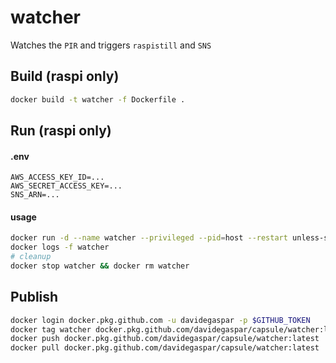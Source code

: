 # watcher

Watches the `PIR` and triggers `raspistill` and `SNS`

## Build (raspi only)

```sh
docker build -t watcher -f Dockerfile .
```

## Run (raspi only)

#### .env
```
AWS_ACCESS_KEY_ID=...
AWS_SECRET_ACCESS_KEY=...
SNS_ARN=...
```

#### usage
```sh
docker run -d --name watcher --privileged --pid=host --restart unless-stopped --env-file .env watcher
docker logs -f watcher
# cleanup
docker stop watcher && docker rm watcher
```

## Publish
```sh
docker login docker.pkg.github.com -u davidegaspar -p $GITHUB_TOKEN
docker tag watcher docker.pkg.github.com/davidegaspar/capsule/watcher:latest
docker push docker.pkg.github.com/davidegaspar/capsule/watcher:latest
docker pull docker.pkg.github.com/davidegaspar/capsule/watcher:latest
```
